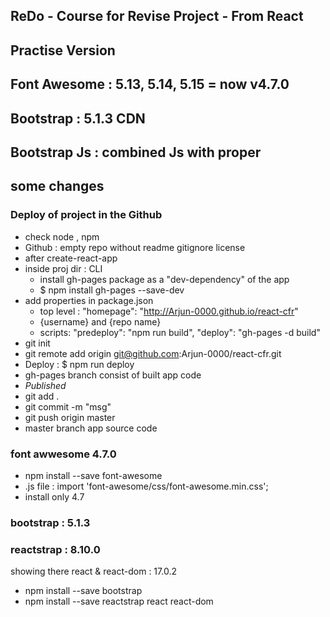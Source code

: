## ReDo - Course for Revise Project  - From React 
## Practise Version

## Font Awesome : 5.13, 5.14, 5.15 = now v4.7.0
## Bootstrap : 5.1.3 CDN
## Bootstrap Js : combined Js with proper



## some changes

### Deploy of project in the Github

- check node , npm
- Github : empty repo without readme gitignore license
- after create-react-app 
- inside proj dir : CLI 
    - install gh-pages package as a "dev-dependency" of the app
    - $ npm install gh-pages --save-dev
- add properties in package.json
    - top level : "homepage": "http://Arjun-0000.github.io/react-cfr"
    - {username} and {repo name}
    - scripts: "predeploy": "npm run build", "deploy": "gh-pages -d build"
- git init
- git remote add origin git@github.com:Arjun-0000/react-cfr.git
- Deploy : $ npm run deploy
- gh-pages branch consist of built app code
- _Published_
- git add .
- git commit -m "msg"
- git push origin master
- master branch app source code

### font awwesome 4.7.0

- npm install --save font-awesome
- .js file : import 'font-awesome/css/font-awesome.min.css';
- install only 4.7 


### bootstrap : 5.1.3
### reactstrap : 8.10.0

showing there 
    react & react-dom : 17.0.2

- npm install --save bootstrap
- npm install --save reactstrap react react-dom